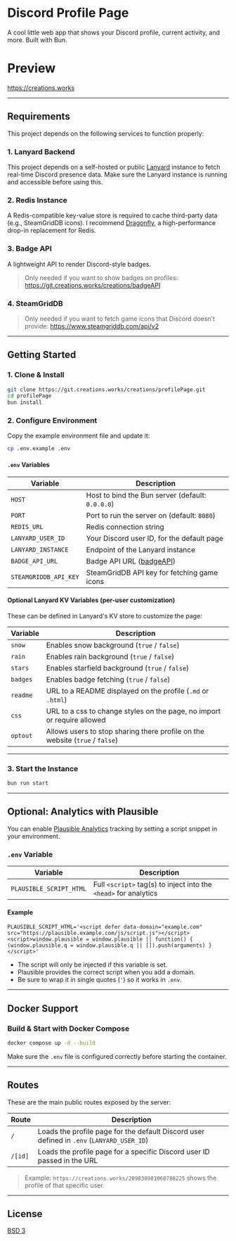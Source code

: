# Discord Profile Page

A cool little web app that shows your Discord profile, current activity, and more. Built with Bun.

# Preview
https://creations.works

---

## Requirements

This project depends on the following services to function properly:

### 1. Lanyard Backend

This project depends on a self-hosted or public [Lanyard](https://github.com/Phineas/lanyard) instance to fetch real-time Discord presence data.
Make sure the Lanyard instance is running and accessible before using this.

### 2. Redis Instance

A Redis-compatible key-value store is required to cache third-party data (e.g., SteamGridDB icons).
I recommend [Dragonfly](https://www.dragonflydb.io/), a high-performance drop-in replacement for Redis.

### 3. Badge API

A lightweight API to render Discord-style badges.
>Only needed if you want to show badges on profiles:
https://git.creations.works/creations/badgeAPI

### 4. SteamGridDB

>Only needed if you want to fetch game icons that Discord doesn’t provide:
https://www.steamgriddb.com/api/v2

---

## Getting Started

### 1. Clone & Install

```bash
git clone https://git.creations.works/creations/profilePage.git
cd profilePage
bun install
```

### 2. Configure Environment

Copy the example environment file and update it:

```bash
cp .env.example .env
```

#### `.env` Variables

| Variable              | Description                                                                 |
|-----------------------|-----------------------------------------------------------------------------|
| `HOST`                | Host to bind the Bun server (default: `0.0.0.0`)                            |
| `PORT`                | Port to run the server on (default: `8080`)                                 |
| `REDIS_URL`           | Redis connection string                                                     |
| `LANYARD_USER_ID`     | Your Discord user ID, for the default page                                  |
| `LANYARD_INSTANCE`    | Endpoint of the Lanyard instance                                            |
| `BADGE_API_URL`       | Badge API URL ([badgeAPI](https://git.creations.works/creations/badgeAPI))  |
| `STEAMGRIDDB_API_KEY` | SteamGridDB API key for fetching game icons                                 |

#### Optional Lanyard KV Variables (per-user customization)

These can be defined in Lanyard's KV store to customize the page:

| Variable  | Description                                                        |
|-----------|--------------------------------------------------------------------|
| `snow`    | Enables snow background (`true` / `false`)                         |
| `rain`    | Enables rain background (`true` / `false`)                         |
| `stars`   | Enables starfield background (`true` / `false`)                    |
| `badges`  | Enables badge fetching (`true` / `false`)                          |
| `readme`  | URL to a README displayed on the profile (`.md` or `.html`)        |
| `css`     | URL to a css to change styles on the page, no import or require allowed |
| `optout`  | Allows users to stop sharing there profile on the website (`true` / `false`) |

---

### 3. Start the Instance

```bash
bun run start
```

---

## Optional: Analytics with Plausible

You can enable [Plausible Analytics](https://plausible.io) tracking by setting a script snippet in your environment.

### `.env` Variable

| Variable                | Description                                                            |
|-------------------------|------------------------------------------------------------------------|
| `PLAUSIBLE_SCRIPT_HTML` | Full `<script>` tag(s) to inject into the `<head>` for analytics       |

#### Example

```env
PLAUSIBLE_SCRIPT_HTML='<script defer data-domain="example.com" src="https://plausible.example.com/js/script.js"></script><script>window.plausible = window.plausible || function() { (window.plausible.q = window.plausible.q || []).push(arguments) }</script>'
```

- The script will only be injected if this variable is set.
- Plausible provides the correct script when you add a domain.
- Be sure to wrap it in single quotes (`'`) so it works in `.env`.

---

## Docker Support

### Build & Start with Docker Compose

```bash
docker compose up -d --build
```

Make sure the `.env` file is configured correctly before starting the container.

---

## Routes

These are the main public routes exposed by the server:

| Route   | Description                                                                 |
|---------|-----------------------------------------------------------------------------|
| `/`     | Loads the profile page for the default Discord user defined in `.env` (`LANYARD_USER_ID`) |
| `/[id]` | Loads the profile page for a specific Discord user ID passed in the URL     |

> Example: `https://creations.works/209830981060788225` shows the profile of that specific user.

---

## License

[BSD 3](LICENSE)
